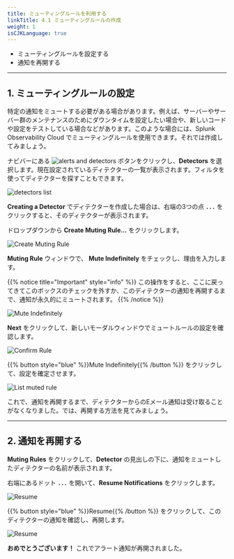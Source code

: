 ```yaml
---
title: ミューティングルールを利用する
linkTitle: 4.1 ミューティングルールの作成
weight: 1
isCJKLanguage: true
---
```


* ミューティングルールを設定する
* 通知を再開する
  
---

## 1. ミューティングルールの設定

特定の通知をミュートする必要がある場合があります。例えば、サーバーやサーバー群のメンテナンスのためにダウンタイムを設定したい場合や、新しいコードや設定をテストしている場合などがあります。このような場合には、Splunk Observability Cloud でミューティングルールを使用できます。それでは作成してみましょう。

ナビバーにある ![alerts and detectors](../../images/alerts-and-detectors.png) ボタンをクリックし、**Detectors** を選択します。現在設定されているディテクターの一覧が表示されます。フィルタを使ってディテクターを探すこともできます。

![detectors list](../../images//detectors.png)

**Creating a Detector** でディテクターを作成した場合は、右端の3つの点 **`...`** をクリックすると、そのディテクターが表示されます。

ドロップダウンから **Create Muting Rule...** をクリックします。

![Create Muting Rule](../../images/create-muting-rule.png)

**Muting Rule** ウィンドウで、 **Mute Indefinitely** をチェックし、理由を入力します。

{{% notice title="Important" style="info" %}}
この操作をすると、ここに戻ってきてこのボックスのチェックを外すか、このディテクターの通知を再開するまで、通知が永久的にミュートされます。
{{% /notice %}}

![Mute Indefinitely](../../images//mute-indefinitely.png)

**Next** をクリックして、新しいモーダルウィンドウでミュートルールの設定を確認します。

![Confirm Rule](../../images//confirm-rule.png)

{{% button style="blue" %}}Mute Indefinitely{{% /button %}} をクリックして、設定を確定させます。

![List muted rule](../../images/alert-muted.png)

これで、通知を再開するまで、ディテクターからのEメール通知は受け取ることがなくなりました。では、再開する方法を見てみましょう。

---

## 2. 通知を再開する

**Muting Rules** をクリックして、**Detector** の見出しの下に、通知をミュートしたディテクターの名前が表示されます。

右端にあるドット **`...`** を開いて、**Resume Notifications** をクリックします。

![Resume](../../images//muting-list.png)

{{% button style="blue" %}}Resume{{% /button %}} をクリックして、このディテクターの通知を確認し、再開します。

![Resume](../../images//resume.png)

**おめでとうございます！** これでアラート通知が再開されました。
